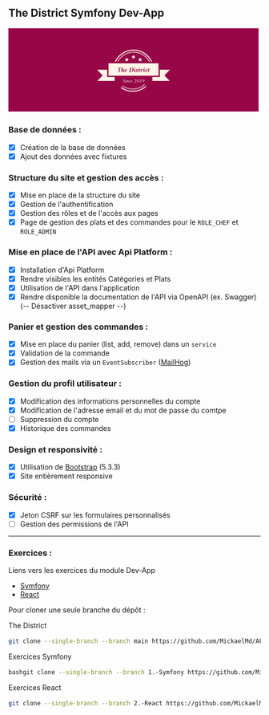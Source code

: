 ## The District Symfony Dev-App

<img src="public/assets/img/the_district_brand/twitter_header_photo_2.png" width="500">

### Base de données :

- [x] Création de la base de données
- [x] Ajout des données avec fixtures

### Structure du site et gestion des accès :

- [x] Mise en place de la structure du site
- [x] Gestion de l'authentification
- [x] Gestion des rôles et de l'accès aux pages
- [x] Page de gestion des plats et des commandes pour le `ROLE_CHEF` et `ROLE_ADMIN`

### Mise en place de l'API avec Api Platform :

- [x] Installation d'Api Platform
- [x] Rendre visibles les entités Catégories et Plats
- [x] Utilisation de l'API dans l'application
- [x] Rendre disponible la documentation de l'API via OpenAPI (ex. Swagger) (-- Désactiver asset_mapper --)

### Panier et gestion des commandes :

- [x] Mise en place du panier (list, add, remove) dans un `service`
- [x] Validation de la commande
- [x] Gestion des mails via un `EventSubscriber` ([MailHog](https://github.com/mailhog/MailHog))

### Gestion du profil utilisateur :

- [x] Modification des informations personnelles du compte
- [x] Modification de l'adresse email et du mot de passe du comtpe
- [ ] Suppression du compte
- [x] Historique des commandes

### Design et responsivité :

- [x] Utilisation de [Bootstrap](https://getbootstrap.com/) (5.3.3)
- [x] Site entièrement responsive

### Sécurité :

- [x] Jeton CSRF sur les formulaires personnalisés
- [ ] Gestion des permissions de l'API

---

### Exercices :

Liens vers les exercices du module Dev-App

- [Symfony](https://github.com/MickaelMd/AFPA_MS_Dev_App/tree/1.-Symfony)
- [React](https://github.com/MickaelMd/AFPA_MS_Dev_App/tree/2.-React)

Pour cloner une seule branche du dépôt :

The District

```bash
git clone --single-branch --branch main https://github.com/MickaelMd/AFPA_MS_Dev_App.git
```

Exercices Symfony

```bash
bashgit clone --single-branch --branch 1.-Symfony https://github.com/MickaelMd/AFPA_MS_Dev_App.git
```

Exercices React

```bash
git clone --single-branch --branch 2.-React https://github.com/MickaelMd/AFPA_MS_Dev_App.git
```
